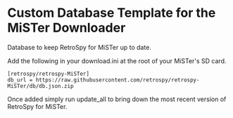 # Custom Database Template for the MiSTer Downloader

Database to keep RetroSpy for MiSTer up to date.

Add the following in your download.ini at the root of your MiSTer's SD card.

```
[retrospy/retrospy-MiSTer]
db_url = https://raw.githubusercontent.com/retrospy/retrospy-MiSTer/db/db.json.zip
```
Once added simply run update_all to bring down the most recent version of RetroSpy for MiSTer.
